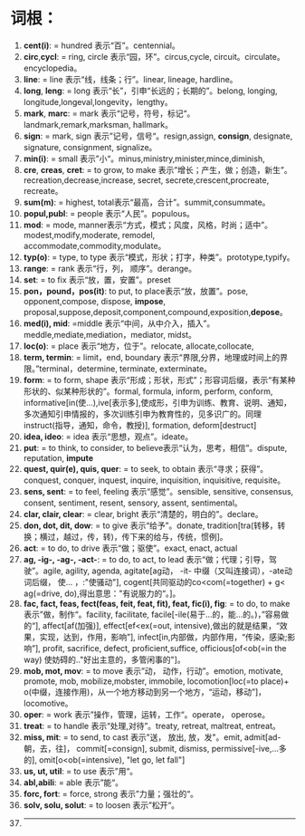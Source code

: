 # 词根：

1. **cent(i)**: = hundred 表示“百”。centennial。
2. **circ**,**cycl**: = ring, circle 表示“园，环”。circus,cycle, circuit。circulate。encyclopedia。
3. **line**: = line 表示“线，线条；行”。linear, lineage, hardline。
4. **long**, **leng**: = long 表示“长”，引申“长远的；长期的”。belong, longing, longitude,longeval,longevity，lengthy。
5. **mark**, **marc**: = mark 表示“记号，符号，标记“。landmark,remark,marksman, hallmark。
6. **sign**: = mark, sign 表示”记号，信号“。resign,assign, **consign**, designate, signature, consignment, signalize。
7. **min(i)**: = small 表示”小“。minus,ministry,minister,mince,diminish,
8. **cre**, **creas**, **cret**: = to grow, to make 表示”增长；产生，做；创造，新生”。recreation,decrease,increase, secret, secrete,crescent,procreate, recreate。
9. **sum(m)**: = highest, total表示“最高，合计”。summit,consummate。
10. **popul,publ**: = people 表示“人民”。populous。
11. **mod**: = mode, manner表示“方式，模式；风度，风格，时尚；适中”。modest,modify,moderate, remodel, accommodate,commodity,modulate。
12. **typ(o)**: = type, to type 表示“模式，形状；打字，种类”。prototype,typify。
13. **range**: = rank 表示“行，列， 顺序”。derange。
14. **set**: = to fix 表示“放，置，安置”。preset
15. **pon，pound，pos(it)**: to put, to place表示“放，放置”。pose, opponent,compose, dispose, **impose**, proposal,suppose,deposit,component,compound,exposition,**depose**。
16. **med(i), mid**: =middle 表示“中间，从中介入，插入”。meddle,mediate,mediation，mediator, midst。
17. **loc(o)**: = place 表示“地方，位于”。relocate, allocate,collocate,
18. **term, termin**: = limit，end, boundary 表示“界限,分界，地理或时间上的界限。”terminal，determine, terminate, exterminate。
19. **form**: = to form, shape 表示“形成；形状，形式”；形容词后缀，表示“有某种形状的、似某种形状的”。formal, formula, inform, perform, conform, informative[in(使...),ive[表示多],使成形，引申为训练、教育、说明、通知， 多次通知引申情报的，多次训练引申为教育性的，见多识广的。同理instruct(指导，通知，命令，教授)], formation, deform[destruct]
20. **idea, ideo**: = idea 表示“思想，观点”。ideate。
21. **put**: = to think, to consider, to believe表示“认为，思考，相信”。dispute, reputation, **impute**
22. **quest, quir(e), quis, quer**: = to seek, to obtain 表示“寻求；获得”。conquest, conquer, inquest, inquire, inquisition, inquisitive, requisite。
23. **sens, sent**: = to feel, feeling 表示“感觉”。sensible, sensitive, consensus, consent, sentiment, resent, sensory, assent, sentimental。
24. **clar, clair, clear**: = clear, bright 表示“清楚的，明白的”。declare。
25. **don, dot, dit, dow**: = to give 表示“给予”。donate, tradition[tra(转移，转换；横过，越过，传，转)，传下来的给与，传统，惯例]。
26. **act**: = to do, to drive 表示“做；驱使”。exact, enact, actual
27. **ag, -ig-, -ag-, -act-**:  = to do, to act, to lead 表示“做；代理；引导，驾驶”。agile, agility, agenda, agitate[ag动， -it- 中缀（又叫连接词），-ate动词后缀， 使... ，:"使骚动"], cogent[共同驱动的co<com(=together) + g< ag(=drive, do),得出意思："有说服力的“。]。
28. **fac, fact, feas, fect(feas, feit, feat, fit), feat, fic(i), fig**: = to do, to make 表示”做，制作“。facility, facilitate, facile[-ile(易于...的，能...的。)，”容易做的“], affect[af(加强)], effect[ef<ex(=out, intensive),做出的就是结果，“效果，实现，达到，作用，影响”], infect[in,内部做，内部作用，“传染，感染;影响”], profit, sacrifice, defect, proficient,suffice, officious[of<ob(=in the way) 使妨碍的.."好出主意的，多管闲事的"]。
29. **mob, mot, mov**: = to move 表示”动， 动作，行动”。emotion, motivate, promote, mob, mobilize,mobster, immobile, locomotion[loc(=to place)+ o(中缀，连接作用)，从一个地方移动到另一个地方，“运动，移动”]， locomotive。
30. **oper**: = work 表示”操作，管理，运转，工作“。operate， operose。
31. **treat**: = to handle 表示“处理,对待”。treaty, retreat, maltreat, entreat。
32. **miss, mit**: = to send, to cast 表示"送， 放出, 放，发"。emit, admit[ad-朝，去，往]， commit[=consign], submit, dismiss, permissive[-ive,...多的], omit[o<ob(=intensive), "let go, let fall"]
33. **us, ut, util**: = to use 表示”用“。
34. **abl,abili**: = able 表示”能“。
35. **forc, fort**: = force, strong 表示”力量；强壮的“。
36. **solv, solu, solut**: = to loosen 表示”松开“。
37. ****

